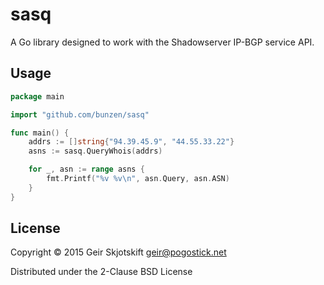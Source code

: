 # sasq

A Go library designed to work with the Shadowserver IP-BGP service API.

## Usage


```go
package main

import "github.com/bunzen/sasq"

func main() {
	addrs := []string{"94.39.45.9", "44.55.33.22"}
	asns := sasq.QueryWhois(addrs)

	for _, asn := range asns {
		fmt.Printf("%v %v\n", asn.Query, asn.ASN)
	}
}
```

## License

Copyright © 2015 Geir Skjotskift <geir@pogostick.net>

Distributed under the 2-Clause BSD License
